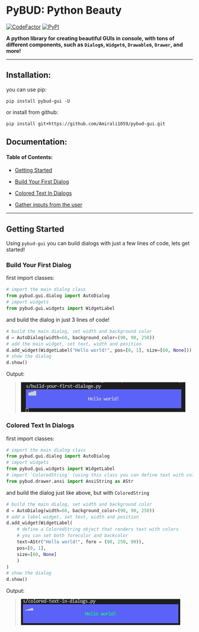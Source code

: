 # PyBUD: Python Beauty

[![CodeFactor](https://www.codefactor.io/repository/github/amirali1059/pybud-gui/badge)](https://www.codefactor.io/repository/github/amirali1059/pybud-gui) [![PyPI](https://img.shields.io/pypi/v/pybud-gui.svg)](https://pypi.org/project/pybud-gui/)

**A python library for creating beautiful GUIs in console, with tons of different components, such as `Dialog`s, `Widget`s, `Drawable`s, `Drawer`, and more!**

---
## Installation:

you can use pip:

```
pip install pybud-gui -U
```

or install from github:

```
pip install git+https://github.com/Amirali1059/pybud-gui.git
```

## Documentation:

#### Table of Contents:

- [Getting Started](#getting-started)

- [Build Your First Dialog](#build-your-first-dialog)

- [Colored Text In Dialogs](#colored-text-in-dialogs)

- [Gather inputs from the user](#gather-inputs-from-the-user)
---
## Getting Started

Using `pybud-gui` you can build dialogs with just a few lines of code, lets get started!

### Build Your First Dialog

first import classes:

```python
# import the main dialog class
from pybud.gui.dialog import AutoDialog
# import widgets
from pybud.gui.widgets import WidgetLabel
```

and build the dialog in just 3 lines of code!

```python
# build the main dialog, set width and background color
d = AutoDialog(width=60, background_color=(90, 90, 250))
# add the main widget, set text, width and position
d.add_widget(WidgetLabel("Hello world!", pos=[0, 1], size=[60, None]))
# show the dialog
d.show()
```

Output:

> ![Build Your First Dialog](images/build-your-first-dialog.png)
### Colored Text In Dialogs

first import classes:

```python
# import the main dialog class
from pybud.gui.dialog import AutoDialog
# import widgets
from pybud.gui.widgets import WidgetLabel
# import `ColoredString` (using this class you can define text with color)
from pybud.drawer.ansi import AnsiString as AStr
```

and build the dialog just like above, but with `ColoredString`

```python
# build the main dialog, set width and background color
d = AutoDialog(width=60, background_color=(90, 90, 250))
# add a label widget, set text, width and position
d.add_widget(WidgetLabel(
	# define a ColoredString object that renders text with colors
	# you can set both forecolor and backcolor
	text=AStr("Hello world!", fore = (90, 250, 90)),
	pos=[0, 1],
	size=[60, None]
	)
)
# show the dialog
d.show()
```

Output:
>![Colored Text In Dialogs](images/colored-text-in-dialogs.png)